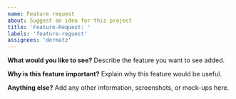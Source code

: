 ```yaml
---
name: Feature request
about: Suggest an idea for this project
title: 'Feature-Request: '
labels: 'feature-request'
assignees: 'dermatz'
---
```


**What would you like to see?**
Describe the feature you want to see added.

**Why is this feature important?**
Explain why this feature would be useful.

**Anything else?**
Add any other information, screenshots, or mock-ups here.

